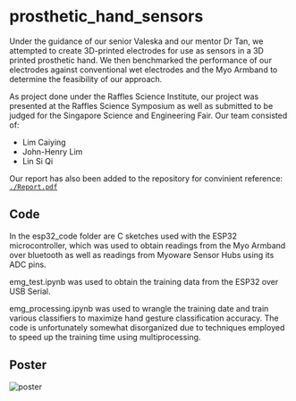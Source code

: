 # prosthetic_hand_sensors

Under the guidance of our senior Valeska and our mentor Dr Tan, we attempted to create 3D-printed electrodes for use as sensors in a 3D printed prosthetic hand. We then benchmarked the performance of our electrodes against conventional wet electrodes and the Myo Armband to determine the feasibility of our approach.

As project done under the Raffles Science Institute, our project was presented at the Raffles Science Symposium as well as submitted to be judged for the Singapore Science and Engineering Fair. Our team consisted of:

- Lim Caiying
- John-Henry Lim
- Lin Si Qi

Our report has also been added to the repository for convinient reference: [`./Report.pdf`](./Report.pdf)

## Code

In the esp32_code folder are C sketches used with the ESP32 microcontroller, which was used to obtain readings from the Myo Armband over bluetooth as well as readings from Myoware Sensor Hubs using its ADC pins.

emg_test.ipynb was used to obtain the training data from the ESP32 over USB Serial.

emg_processing.ipynb was used to wrangle the training date and train various classifiers to maximize hand gesture classification accuracy. The code is unfortunately somewhat disorganized due to techniques employed to speed up the training time using multiprocessing.

## Poster

![poster](poster.svg)
